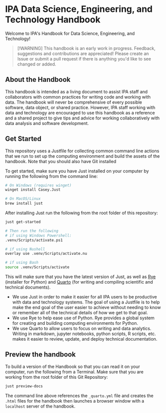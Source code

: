# IPA Data Science, Engineering, and Technology Handbook

Welcome to IPA's Handbook for Data Science, Engineering, and Technology!

> \[!WARNING\] This handbook is an early work in progress. Feedback, suggestions and
> contributions are appreciated! Please create an Issue or submit a pull request if
> there is anything you'd like to see changed or added.

## About the Handbook

This handbook is intended as a living document to assist IPA staff and collaborators
with common practices for writing code and working with data. The handbook will never be
comprehensive of every possible software, data object, or shared practice. However, IPA
staff working with data and technology are encouraged to use this handbook as a
reference and a shared project to give tips and advice for working collaboratively with
data analysis and software development.

## Get Started

This repository uses a Justfile for collecting common command line actions that we run
to set up the computing environment and build the assets of the handbook. Note that you
should also have Git installed

To get started, make sure you have Just installed on your computer by running the
following from the command line:

```bash
# On Windows (requires winget)
winget install Casey.Just

# On MacOS/Linux
brew install just
```

After installing Just run the following from the root folder of this repository:

```bash
just get-started

# Then run the following
# if using Windows Powershell:
.venv/Scripts/activate.ps1

# if using Nushell
overlay use .venv/Scripts/activate.nu

# if using Bash
source .venv/Scripts/activate
```

This will make sure that you have the latest version of Just, as well as
[Rye](https://rye.astral.sh/guide/) (installer for Python) and
[Quarto](https://quarto.org/docs/guide/) (for writing and compiling scientific and
technical documents).

- We use Just in order to make it easier for all IPA users to be productive with data
  and technology systems. The goal of using a Justfile is to help make the end goal of
  the user easier to achieve without needing to know or remember all of the technical
  details of how we get to that goal.
- We use Rye to help ease use of Python. Rye provides a global system for creating and
  building computing environments for Python.
- We use Quarto to allow users to focus on writing and data analytics. Writing in
  markdown, jupyter notebooks, python scripts, R scripts, etc. makes it easier to
  review, update, and deploy technical documentation.

## Preview the handbook

To build a version of the Handbook so that you can read it on your computer, run the
following from a Terminal. Make sure that you are working from the root folder of this
Git Repository:

```bash
just preview-docs
```

The command line above references the `_quarto.yml` file and creates the `.html` files
for the handbook then launches a browser window with a `localhost` server of the
handbook.
